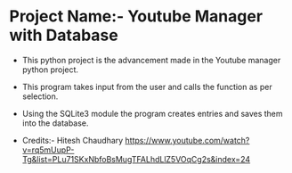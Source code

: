# Project Name:- Youtube Manager with Database

* This python project is the advancement made in the Youtube manager python project.
* This program takes input from the user and calls the function as per selection.
* Using the SQLite3 module the program creates entries and saves them into the database.

* Credits:- Hitesh Chaudhary <https://www.youtube.com/watch?v=rq5mUupP-Tg&list=PLu71SKxNbfoBsMugTFALhdLlZ5VOqCg2s&index=24>
